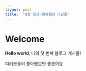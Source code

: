```yaml
---
layout: post
title:  "9월 일상-행복했던 나날들"
---
```


# Welcome

**Hello world**, 나의 첫 번째 블로그 게시물!

여러분들이 좋아했으면 좋겠어요
